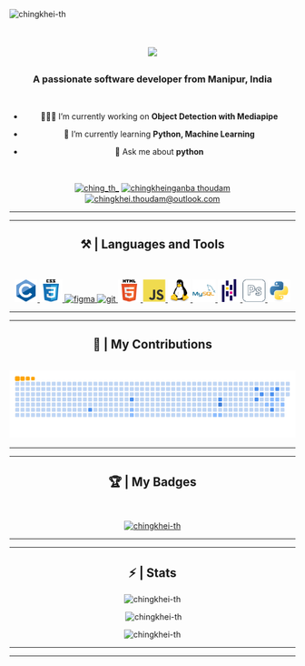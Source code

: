 <p align="left"> <img src="https://komarev.com/ghpvc/?username=chingkhei-th&label=Profile%20views&color=0e75b6&style=flat" alt="chingkhei-th" /> </p>

<h1 align="center">
    <img src="https://readme-typing-svg.herokuapp.com/?font=Righteous&size=35&center=true&vCenter=true&width=500&height=70&duration=4000&lines=Hi+There!+👋;+I'm+Chingkheinganba+Thoudam!;" />
</h1>

<h3 align="center">A passionate software developer from Manipur, India</h3>

<br/>

<div align="center">

- 👨🏻‍💻 I’m currently working on **Object Detection with Mediapipe**

- 🌱 I’m currently learning **Python, Machine Learning**

- 💬 Ask me about **python**

<br/>

<a href="https://twitter.com/ching_th_" target="blank"><img align="center" src="https://raw.githubusercontent.com/rahuldkjain/github-profile-readme-generator/master/src/images/icons/Social/twitter.svg" alt="ching_th_" height="30" width="40" /></a>
<a href="https://linkedin.com/in/chingkheinganba thoudam" target="blank"><img align="center" src="https://raw.githubusercontent.com/rahuldkjain/github-profile-readme-generator/master/src/images/icons/Social/linked-in-alt.svg" alt="chingkheinganba thoudam" height="30" width="40" /></a>
<a href="mailto:chingkhei.thoudam@outlook.com" target="blank"><img align="center" src="https://img.shields.io/badge/Gmail-333333?style=for-the-badge&logo=gmail&logoColor=orange" alt="chingkhei.thoudam@outlook.com" height="40" width="80" /></a>

</div>

<hr/>
<hr/>

<div align="center">
  <h2 >⚒️ | Languages and Tools</h2>
  <br/>
  <p align="center"> <a href="https://www.cprogramming.com/" target="_blank" rel="noreferrer"> <img src="https://raw.githubusercontent.com/devicons/devicon/master/icons/c/c-original.svg" alt="c" width="40" height="40"/> </a> <a href="https://www.w3schools.com/css/" target="_blank" rel="noreferrer"> <img src="https://raw.githubusercontent.com/devicons/devicon/master/icons/css3/css3-original-wordmark.svg" alt="css3" width="40" height="40"/> </a> <a href="https://www.figma.com/" target="_blank" rel="noreferrer"> <img src="https://www.vectorlogo.zone/logos/figma/figma-icon.svg" alt="figma" width="40" height="40"/> </a> <a href="https://git-scm.com/" target="_blank" rel="noreferrer"> <img src="https://www.vectorlogo.zone/logos/git-scm/git-scm-icon.svg" alt="git" width="40" height="40"/> </a> <a href="https://www.w3.org/html/" target="_blank" rel="noreferrer"> <img src="https://raw.githubusercontent.com/devicons/devicon/master/icons/html5/html5-original-wordmark.svg" alt="html5" width="40" height="40"/> </a> <a href="https://developer.mozilla.org/en-US/docs/Web/JavaScript" target="_blank" rel="noreferrer"> <img src="https://raw.githubusercontent.com/devicons/devicon/master/icons/javascript/javascript-original.svg" alt="javascript" width="40" height="40"/> </a> <a href="https://www.linux.org/" target="_blank" rel="noreferrer"> <img src="https://raw.githubusercontent.com/devicons/devicon/master/icons/linux/linux-original.svg" alt="linux" width="40" height="40"/> </a> <a href="https://www.mysql.com/" target="_blank" rel="noreferrer"> <img src="https://raw.githubusercontent.com/devicons/devicon/master/icons/mysql/mysql-original-wordmark.svg" alt="mysql" width="40" height="40"/> </a> <a href="https://pandas.pydata.org/" target="_blank" rel="noreferrer"> <img src="https://raw.githubusercontent.com/devicons/devicon/2ae2a900d2f041da66e950e4d48052658d850630/icons/pandas/pandas-original.svg" alt="pandas" width="40" height="40"/> </a> <a href="https://www.photoshop.com/en" target="_blank" rel="noreferrer"> <img src="https://raw.githubusercontent.com/devicons/devicon/master/icons/photoshop/photoshop-line.svg" alt="photoshop" width="40" height="40"/> </a> <a href="https://www.python.org" target="_blank" rel="noreferrer"> <img src="https://raw.githubusercontent.com/devicons/devicon/master/icons/python/python-original.svg" alt="python" width="40" height="40"/> </a> </p>
</div>
<hr/>
<hr/>

<div align="center">
  <h2>🐍 | My Contributions</h2>
  <br>
  <img alt="snake eating my contributions" src="https://raw.githubusercontent.com/chingkhei-th/chingkheinganba-thoudam/output/github-contribution-grid-snake.gif" />
  
  <br/>
</div>
<hr/>
<hr/>

<div align="center">
  <h2>🏆 | My Badges</h2>
  <br/>
  <p> <a href="https://github.com/ryo-ma/github-profile-trophy"><img src="https://github-profile-trophy.vercel.app/?username=chingkhei-th" alt="chingkhei-th" /></a> </p>
</div>
<hr/>
<hr/>


<div align="center">
  <h2>⚡ | Stats</h2>
  <p><img src="https://github-readme-stats.vercel.app/api/top-langs?username=chingkhei-th&show_icons=true&locale=en&layout=compact" alt="chingkhei-th" /></p>

  <p>&nbsp;<img src="https://github-readme-stats.vercel.app/api?username=chingkhei-th&show_icons=true&locale=en" alt="chingkhei-th" /></p>

  <p><img  src="https://github-readme-streak-stats.herokuapp.com/?user=chingkhei-th&" alt="chingkhei-th" /></p>
</div>
<hr/>
<hr/>
